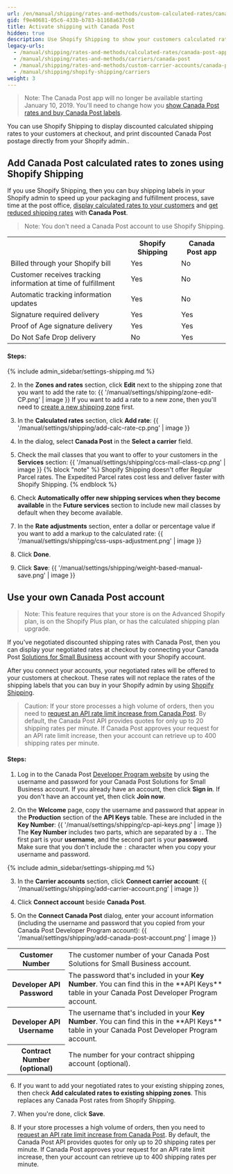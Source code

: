 ```yaml
---
url: /en/manual/shipping/rates-and-methods/custom-calculated-rates/canada-post-app/index
gid: f9e40681-05c6-433b-b783-b1168a637c60
title: Activate shipping with Canada Post
hidden: true
description: Use Shopify Shipping to show your customers calculated rates when they check out from your Shopify store.
legacy-urls:
  - /manual/shipping/rates-and-methods/calculated-rates/canada-post-app
  - /manual/shipping/rates-and-methods/carriers/canada-post
  - /manual/shipping/rates-and-methods/custom-carrier-accounts/canada-post
  - /manual/shipping/shopify-shipping/carriers
weight: 3
---
```


> Note:
> The Canada Post app will no longer be available starting January 10, 2019. You'll need to change how you [show Canada Post rates and buy Canada Post labels](/manual/shipping/rates-and-methods/custom-calculated-rates/canada-post-app/canada-post-app-remove).

You can use Shopify Shipping to display discounted calculated shipping rates to your customers at checkout, and print discounted Canada Post postage directly from your Shopify admin..

## Add Canada Post calculated rates to zones using Shopify Shipping

If you use Shopify Shipping, then you can buy shipping labels in your Shopify admin to speed up your packaging and fulfillment process, save time at the post office, [display calculated rates to your customers](#add-calculated-rates-to-zones) and [get reduced shipping rates](/manual/shipping/shopify-shipping/rates) with **Canada Post**.

>Note:
>You don't need a Canada Post account to use Shopify Shipping.

<table>
  <tr>
    <th> </th>
    <th>Shopify Shipping</th>
    <th>Canada Post app</th>
  </tr>
  <tr>
    <td>Billed through your Shopify bill</td>
    <td>Yes</td>
    <td>No</td>
  </tr>
  <tr>
    <td>Customer receives tracking information at time of fulfillment</td>
    <td>Yes</td>
    <td>No</td>
  </tr>
  <tr>
    <td>Automatic tracking information updates</td>
    <td>Yes</td>
    <td>No</td>
  </tr>
  <tr>
    <td>Signature required delivery</td>
    <td>Yes</td>
    <td>Yes</td>
  </tr>
  <tr>
    <td>Proof of Age signature delivery</td>
    <td>Yes</td>
    <td>Yes</td>
  </tr>
  <tr>
    <td>Do Not Safe Drop delivery</td>
    <td>No</td>
    <td>Yes</td>
  </tr>
</table>


#### Steps:

{% include admin_sidebar/settings-shipping.md %}

2. In the **Zones and rates** section, click **Edit** next to the shipping zone that you want to add the rate to:
{{ '/manual/settings/shipping/zone-edit-CP.png' | image }}
If you want to add a rate to a new zone, then you'll need to [create a new shipping zone](/manual/shipping/zones/#create-a-new-shipping-zone) first.

3. In the **Calculated rates** section, click **Add rate**:
{{ '/manual/settings/shipping/add-calc-rate-cp.png' | image }}

4. In the dialog, select **Canada Post** in the **Select a carrier** field.

5. Check the mail classes that you want to offer to your customers in the **Services** section:
{{ '/manual/settings/shipping/ccs-mail-class-cp.png' | image }}
{% block "note" %}
Shopify Shipping doesn't offer Regular Parcel rates. The Expedited Parcel rates cost less and deliver faster with Shopify Shipping.
{% endblock %}

6. Check **Automatically offer new shipping services when they become available** in the **Future services** section to include new mail classes by default when they become available.

7. In the **Rate adjustments** section, enter a dollar or percentage value if you want to add a markup to the calculated rate:
{{ '/manual/settings/shipping/css-usps-adjustment.png' | image }}

8. Click **Done**.

9. Click **Save**:
{{ '/manual/settings/shipping/weight-based-manual-save.png' | image }}

## Use your own Canada Post account

>Note:
>This feature requires that your store is on the Advanced Shopify plan, is on the Shopify Plus plan, or has the calculated shipping plan upgrade.

If you've negotiated discounted shipping rates with Canada Post, then you can display your negotiated rates at checkout by connecting your Canada Post [Solutions for Small Business](//www.canadapost.ca/smallbusiness) account with your Shopify account.

After you connect your accounts, your negotiated rates will be offered to your customers at checkout. These rates will not replace the rates of the shipping labels that you can buy in your Shopify admin by using [Shopify Shipping](/manual/shipping/shopify-shipping).

>Caution:
>If your store processes a high volume of orders, then you need to [request an API rate limit increase from Canada Post](//www.canadapost.ca/cpotools/apps/drc/increaseLimits?execution=e1s1). By default, the Canada Post API provides quotes for only up to 20 shipping rates per minute. If Canada Post approves your request for an API rate limit increase, then your account can retrieve up to 400 shipping rates per minute.

#### Steps:

1. Log in to the Canada Post [Developer Program website](//www.canadapost.ca/cpotools/apps/drc/home) by using the username and password for your Canada Post Solutions for Small Business account. If you already have an account, then click **Sign in**. If you don't have an account yet, then click **Join now**.

2. On the **Welcome** page, copy the username and password that appear in the **Production** section of the **API Keys** table. These are included in the **Key Number**:
{{ '/manual/settings/shipping/cp-api-keys.png' | image }}
The **Key Number** includes two parts, which are separated by a `:`. The first part is your **username**, and the second part is your **password**. Make sure that you don't include the `:` character when you copy your username and password.

{% include admin_sidebar/settings-shipping.md %}

3. In the **Carrier accounts** section, click **Connect carrier account**:
{{ '/manual/settings/shipping/add-carrier-account.png' | image }}

4. Click **Connect account** beside **Canada Post**.

5. On the **Connect Canada Post** dialog, enter your account information (including the username and password that you copied from your Canada Post Developer Program account):
{{ '/manual/settings/shipping/add-canada-post-account.png' | image }}

<table>
  <tr>
    <th>Customer Number</th>
    <td>The customer number of your Canada Post Solutions for Small Business account.</td>
  </tr>
  <tr>
    <th>Developer API Password</th>
    <td>The password that's included in your <strong>Key Number</strong>. You can find this in the **API Keys** table in your Canada Post Developer Program account.</td>
  </tr>
  <tr>
    <th>Developer API Username</th>
    <td>The username that's included in your <strong>Key Number</strong>. You can find this in the **API Keys** table in your Canada Post Developer Program account.</td>
  </tr>
  <tr>
    <th>Contract Number (optional)</th>
    <td>The number for your contract shipping account (optional).</td>
  </tr>
</table>

6. If you want to add your negotiated rates to your existing shipping zones, then check **Add calculated rates to existing shipping zones**. This replaces any Canada Post rates from Shopify Shipping.

7. When you're done, click **Save**.

8. If your store processes a high volume of orders, then you need to [request an API rate limit increase from Canada Post](//www.canadapost.ca/cpotools/apps/drc/increaseLimits?execution=e1s1). By default, the Canada Post API provides quotes for only up to 20 shipping rates per minute. If Canada Post approves your request for an API rate limit increase, then your account can retrieve up to 400 shipping rates per minute.
